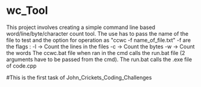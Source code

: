 # wc_Tool
This project involves creating a simple command line based word/line/byte/character count tool.
The use has to pass the name of the file to test and the option for operation as "ccwc -f name_of_file.txt" 
-f are the flags : -l -> Count the lines in the files
                   -c -> Count the bytes
                   -w -> Count the words
The ccwc.bat file when ran in the cmd calls the run.bat file (2 arguments have to be passed from the cmd).
The run.bat calls the .exe file of code.cpp

#This is the first task of John_Crickets_Coding_Challenges
